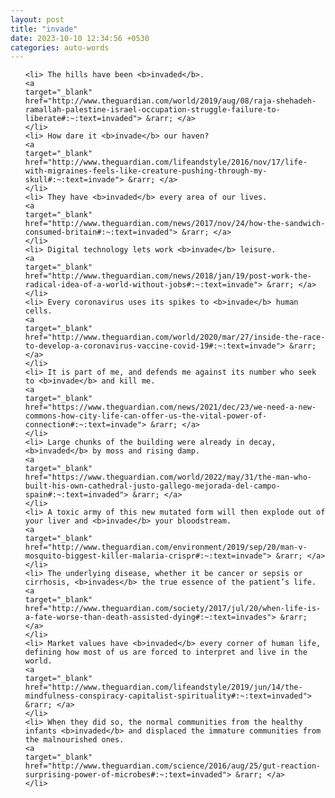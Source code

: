```yaml
---
layout: post
title: "invade"
date: 2023-10-10 12:34:56 +0530
categories: auto-words
---
```

<ol>

    <li> The hills have been <b>invaded</b>.
    <a 
    target="_blank" 
    href="http://www.theguardian.com/world/2019/aug/08/raja-shehadeh-ramallah-palestine-israel-occupation-struggle-failure-to-liberate#:~:text=invaded"> &rarr; </a>
    </li>
    <li> How dare it <b>invade</b> our haven?
    <a 
    target="_blank" 
    href="http://www.theguardian.com/lifeandstyle/2016/nov/17/life-with-migraines-feels-like-creature-pushing-through-my-skull#:~:text=invade"> &rarr; </a>
    </li>
    <li> They have <b>invaded</b> every area of our lives.
    <a 
    target="_blank" 
    href="http://www.theguardian.com/news/2017/nov/24/how-the-sandwich-consumed-britain#:~:text=invaded"> &rarr; </a>
    </li>
    <li> Digital technology lets work <b>invade</b> leisure.
    <a 
    target="_blank" 
    href="http://www.theguardian.com/news/2018/jan/19/post-work-the-radical-idea-of-a-world-without-jobs#:~:text=invade"> &rarr; </a>
    </li>
    <li> Every coronavirus uses its spikes to <b>invade</b> human cells.
    <a 
    target="_blank" 
    href="http://www.theguardian.com/world/2020/mar/27/inside-the-race-to-develop-a-coronavirus-vaccine-covid-19#:~:text=invade"> &rarr; </a>
    </li>
    <li> It is part of me, and defends me against its number who seek to <b>invade</b> and kill me.
    <a 
    target="_blank" 
    href="https://www.theguardian.com/news/2021/dec/23/we-need-a-new-commons-how-city-life-can-offer-us-the-vital-power-of-connection#:~:text=invade"> &rarr; </a>
    </li>
    <li> Large chunks of the building were already in decay, <b>invaded</b> by moss and rising damp.
    <a 
    target="_blank" 
    href="https://www.theguardian.com/world/2022/may/31/the-man-who-built-his-own-cathedral-justo-gallego-mejorada-del-campo-spain#:~:text=invaded"> &rarr; </a>
    </li>
    <li> A toxic army of this new mutated form will then explode out of your liver and <b>invade</b> your bloodstream.
    <a 
    target="_blank" 
    href="http://www.theguardian.com/environment/2019/sep/20/man-v-mosquito-biggest-killer-malaria-crispr#:~:text=invade"> &rarr; </a>
    </li>
    <li> The underlying disease, whether it be cancer or sepsis or cirrhosis, <b>invades</b> the true essence of the patient’s life.
    <a 
    target="_blank" 
    href="http://www.theguardian.com/society/2017/jul/20/when-life-is-a-fate-worse-than-death-assisted-dying#:~:text=invades"> &rarr; </a>
    </li>
    <li> Market values have <b>invaded</b> every corner of human life, defining how most of us are forced to interpret and live in the world.
    <a 
    target="_blank" 
    href="http://www.theguardian.com/lifeandstyle/2019/jun/14/the-mindfulness-conspiracy-capitalist-spirituality#:~:text=invaded"> &rarr; </a>
    </li>
    <li> When they did so, the normal communities from the healthy infants <b>invaded</b> and displaced the immature communities from the malnourished ones.
    <a 
    target="_blank" 
    href="http://www.theguardian.com/science/2016/aug/25/gut-reaction-surprising-power-of-microbes#:~:text=invaded"> &rarr; </a>
    </li>